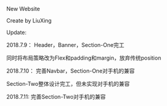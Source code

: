New Website

Create by LiuXing



Update:


2018.7.9：
Header，Banner，Section-One完工

同时将布局策略改为Flex和padding和margin，放弃传统position



2018.7.10：
完善Navbar，Section-One对手机的兼容

Section-Two整体设计完工，但未实现对手机的兼容




2018.7.11:
完善Section-Two对手机的兼容
